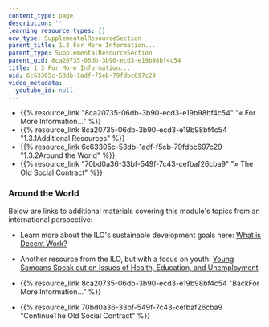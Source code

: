 ```yaml
---
content_type: page
description: ''
learning_resource_types: []
ocw_type: SupplementalResourceSection
parent_title: 1.3 For More Information...
parent_type: SupplementalResourceSection
parent_uid: 8ca20735-06db-3b90-ecd3-e19b98bf4c54
title: 1.3 For More Information...
uid: 6c63305c-53db-1adf-f5eb-79fdbc697c29
video_metadata:
  youtube_id: null
---
```


*   {{% resource_link "8ca20735-06db-3b90-ecd3-e19b98bf4c54" "« For More Information..." %}}
*   {{% resource_link 8ca20735-06db-3b90-ecd3-e19b98bf4c54 "1.3.1Additional Resources" %}}
*   {{% resource_link 6c63305c-53db-1adf-f5eb-79fdbc697c29 "1.3.2Around the World" %}}
*   {{% resource_link "70bd0a36-33bf-549f-7c43-cefbaf26cba9" "» The Old Social Contract" %}}

### Around the World

Below are links to additional materials covering this module's topics from an international perspective:

*   Learn more about the ILO's sustainable development goals here: [What is Decent Work?](http://www.ilo.org/global/about-the-ilo/multimedia/video/institutional-videos/WCMS_408971/lang--en/index.htm)
*   Another resource from the ILO, but with a focus on youth: [Young Samoans Speak out on Issues of Health, Education, and Unemployment](http://www.ilo.org/global/about-the-ilo/multimedia/video/video-news-releases/WCMS_344625/lang--en/index.htm)

*   {{% resource_link 8ca20735-06db-3b90-ecd3-e19b98bf4c54 "BackFor More Information..." %}}
*   {{% resource_link 70bd0a36-33bf-549f-7c43-cefbaf26cba9 "ContinueThe Old Social Contract" %}}